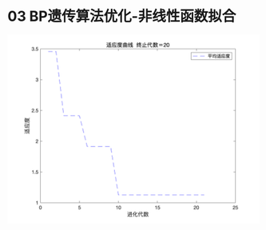 # 03 BP遗传算法优化-非线性函数拟合

![适应度曲线](https://github.com/elsa66666/MATLAB/blob/main/code/03-BP%E9%81%97%E4%BC%A0%E7%AE%97%E6%B3%95%E4%BC%98%E5%8C%96-%E9%9D%9E%E7%BA%BF%E6%80%A7%E5%87%BD%E6%95%B0%E6%8B%9F%E5%90%88/pics/ll03.png)
